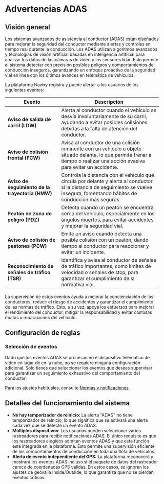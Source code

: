 # Advertencias ADAS

## Visión general

Los sistemas avanzados de asistencia al conductor (ADAS) están diseñados para mejorar la seguridad del conductor mediante alertas y controles en tiempo real durante la conducción. Los ADAS utilizan algoritmos avanzados y tecnologías de visión artificial basadas en inteligencia artificial para analizar los datos de las cámaras de vídeo y los sensores lidar. Esto permite al sistema detectar con precisión posibles peligros y comportamientos de conducción inseguros, garantizando un enfoque proactivo de la seguridad vial en línea con los últimos avances en telemática de vehículos.

La plataforma Navixy registra y puede alertar a los usuarios de los siguientes eventos:

| **Evento**                                       | **Descripción**                                                                                                                                                                      |
| ------------------------------------------------ | ------------------------------------------------------------------------------------------------------------------------------------------------------------------------------------ |
| **Aviso de salida de carril (LDW)**              | Alerta al conductor cuando el vehículo se desvía involuntariamente de su carril, ayudando a evitar posibles colisiones debidas a la falta de atención del conductor.                 |
| **Aviso de colisión frontal (FCW)**              | Avisa al conductor de una colisión inminente con un vehículo u objeto situado delante, lo que permite frenar a tiempo o realizar una acción evasiva para evitar un accidente.        |
| **Aviso de seguimiento de la trayectoria (HMW)** | Controla la distancia con el vehículo que circula por delante y alerta al conductor si la distancia de seguimiento se vuelve insegura, fomentando hábitos de conducción más seguros. |
| **Peatón en zona de peligro (PDZ)**              | Detecta cuando un peatón se encuentra cerca del vehículo, especialmente en los ángulos muertos, para evitar accidentes y mejorar la seguridad vial.                                  |
| **Aviso de colisión de peatones (PCW)**          | Emite un aviso cuando detecta una posible colisión con un peatón, dando tiempo al conductor para reaccionar y evitar un incidente.                                                   |
| **Reconocimiento de señales de tráfico (TSR)**   | Identifica y avisa al conductor de señales de tráfico importantes, como límites de velocidad o señales de stop, para garantizar el cumplimiento de la normativa vial.                |

La supervisión de estos eventos ayuda a mejorar la concienciación de los conductores, reducir el riesgo de accidentes y garantizar el cumplimiento de las normas de tráfico. Esto, a su vez, apoya los esfuerzos para mejorar el rendimiento del conductor, mitigar la responsabilidad y evitar costosas multas o reparaciones del vehículo.

## Configuración de reglas

### Selección de eventos

Dado que los eventos ADAS se procesan en el dispositivo telemático de vídeo en lugar de en la nube, no se requiere ninguna configuración adicional. Solo tienes que seleccionar los eventos que deseas supervisar para garantizar un seguimiento exhaustivo del comportamiento del conductor.

Para los ajustes habituales, consulte [Normas y notificaciones](../).

## Detalles del funcionamiento del sistema

* **No hay temporizador de reinicio:** La alerta "ADAS" no tiene temporizador de reinicio, lo que significa que se activará una alerta cada vez que se detecte un evento ADAS.
* **Múltiples dispositivos:** Los usuarios pueden seleccionar varios rastreadores para recibir notificaciones ADAS. El único requisito es que los rastreadores elegidos admitan eventos ADAS y que esta función esté integrada en la plataforma. Esto permite una supervisión eficiente de los comportamientos de conducción en toda una flota de vehículos.
* **Alerta de evento independiente del GPS:** La plataforma reconocerá y mostrará los eventos ADAS incluso si el paquete de datos del rastreador carece de coordenadas GPS válidas. En estos casos, se ignoran los ajustes de geovalla Inside/Outside, lo que garantiza que no se pierdan eventos críticos.

